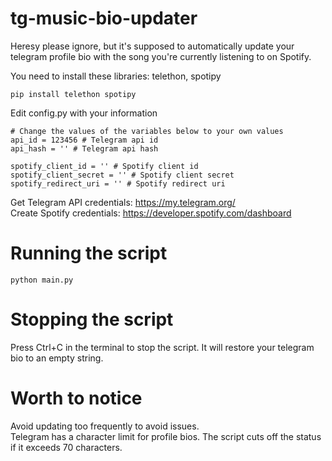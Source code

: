 # tg-music-bio-updater
Heresy please ignore, but it's supposed to automatically update your telegram profile bio with the song you're currently listening to on Spotify.

You need to install these libraries: telethon, spotipy
```
pip install telethon spotipy
```

Edit config.py with your information
```
# Change the values of the variables below to your own values
api_id = 123456 # Telegram api id
api_hash = '' # Telegram api hash

spotify_client_id = '' # Spotify client id
spotify_client_secret = '' # Spotify client secret
spotify_redirect_uri = '' # Spotify redirect uri
```
Get Telegram API credentials: https://my.telegram.org/  
Create Spotify credentials: https://developer.spotify.com/dashboard

# Running the script
```
python main.py
```

# Stopping the script
Press Ctrl+C in the terminal to stop the script. It will restore your telegram bio to an empty string.

# Worth to notice
Avoid updating too frequently to avoid issues.  
Telegram has a character limit for profile bios. The script cuts off the status if it exceeds 70 characters.

